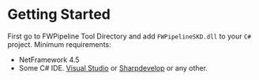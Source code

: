 # Getting Started

First go to FWPipeline Tool Directory and add `FWPipelineSKD.dll` to your `C#` project.
Minimum requirements:
- NetFramework 4.5
- Some C# IDE. [Visual Studio](https://visualstudio.microsoft.com/) or [Sharpdevelop](https://sourceforge.net/projects/sharpdevelop/) or any other.